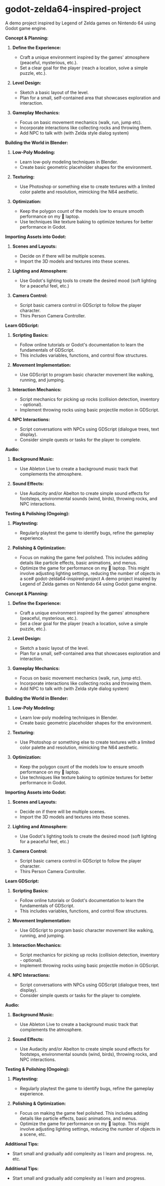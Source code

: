 # godot-zelda64-inspired-project
A demo project inspired by Legend of Zelda games on Nintendo 64 using Godot game engine.


**Concept & Planning:**

1. **Define the Experience:**

   - Craft a unique environment inspired by the games' atmosphere (peaceful, mysterious, etc.). 
   - Set a clear goal for the player (reach a location, solve a simple puzzle, etc.).

2. **Level Design:**

   - Sketch a basic layout of the level. 
   - Plan for a small, self-contained area that showcases exploration and interaction.

3. **Gameplay Mechanics:**

   - Focus on basic movement mechanics (walk, run, jump etc).
   -  Incorporate interactions like collecting rocks and throwing them.
   - Add NPC to talk with (with Zelda style dialog system)

**Building the World in Blender:**

1. **Low-Poly Modeling:**

   - Learn low-poly modeling techniques in Blender.
   - Create basic geometric placeholder shapes for the environment.

2. **Texturing:**

   - Use Photoshop or something else to create textures with a limited color palette and resolution, mimicking the N64 aesthetic.

3. **Optimization:**

   - Keep the polygon count of the models low to ensure smooth performance on my 🥔 laptop.
   - Use techniques like texture baking to optimize textures for better performance in Godot.

**Importing Assets into Godot:**

1. **Scenes and Layouts:**

   - Decide on if there will be multiple scenes.
   - Import the 3D models and textures into these scenes.

2. **Lighting and Atmosphere:**

   - Use Godot's lighting tools to create the desired mood (soft lighting for a peaceful feel, etc.)

3. **Camera Control:**

   - Script basic camera control in GDScript to follow the player character.
   - Thirs Person Camera Controller.

**Learn GDScript:**

1. **Scripting Basics:**

   - Follow online tutorials or Godot's documentation to learn the fundamentals of GDScript.
   - This includes variables, functions, and control flow structures.

2. **Movement Implementation:**

   - Use GDScript to program basic character movement like walking, running, and jumping.

3. **Interaction Mechanics:**

   - Script mechanics for picking up rocks (collision detection, inventory - optional).
   - Implement throwing rocks using basic projectile motion in GDScript.

4. **NPC Interactions:**

   - Script conversations with NPCs using GDScript (dialogue trees, text display).
   - Consider simple quests or tasks for the player to complete.

**Audio:**

1. **Background Music:**

   - Use Ableton Live to create a background music track that complements the atmosphere.

2. **Sound Effects:**

   - Use Audacity and/or Abelton to create simple sound effects for footsteps, environmental sounds (wind, birds), throwing rocks, and NPC interactions.

**Testing & Polishing (Ongoing):**

1. **Playtesting:**

   - Regularly playtest the game to identify bugs, refine the gameplay experience.

2. **Polishing & Optimization:**

   - Focus on making the game feel polished. This includes adding details like particle effects, basic animations, and menus.
   - Optimize the game for performance on my 🥔 laptop. This might involve adjusting lighting settings, reducing the number of objects in a sce# godot-zelda64-inspired-project
A demo project inspired by Legend of Zelda games on Nintendo 64 using Godot game engine.


**Concept & Planning:**

1. **Define the Experience:**

   - Craft a unique environment inspired by the games' atmosphere (peaceful, mysterious, etc.). 
   - Set a clear goal for the player (reach a location, solve a simple puzzle, etc.).

2. **Level Design:**

   - Sketch a basic layout of the level. 
   - Plan for a small, self-contained area that showcases exploration and interaction.

3. **Gameplay Mechanics:**

   - Focus on basic movement mechanics (walk, run, jump etc).
   -  Incorporate interactions like collecting rocks and throwing them.
   - Add NPC to talk with (with Zelda style dialog system)

**Building the World in Blender:**

1. **Low-Poly Modeling:**

   - Learn low-poly modeling techniques in Blender.
   - Create basic geometric placeholder shapes for the environment.

2. **Texturing:**

   - Use Photoshop or something else to create textures with a limited color palette and resolution, mimicking the N64 aesthetic.

3. **Optimization:**

   - Keep the polygon count of the models low to ensure smooth performance on my 🥔 laptop.
   - Use techniques like texture baking to optimize textures for better performance in Godot.

**Importing Assets into Godot:**

1. **Scenes and Layouts:**

   - Decide on if there will be multiple scenes.
   - Import the 3D models and textures into these scenes.

2. **Lighting and Atmosphere:**

   - Use Godot's lighting tools to create the desired mood (soft lighting for a peaceful feel, etc.)

3. **Camera Control:**

   - Script basic camera control in GDScript to follow the player character.
   - Thirs Person Camera Controller.

**Learn GDScript:**

1. **Scripting Basics:**

   - Follow online tutorials or Godot's documentation to learn the fundamentals of GDScript.
   - This includes variables, functions, and control flow structures.

2. **Movement Implementation:**

   - Use GDScript to program basic character movement like walking, running, and jumping.

3. **Interaction Mechanics:**

   - Script mechanics for picking up rocks (collision detection, inventory - optional).
   - Implement throwing rocks using basic projectile motion in GDScript.

4. **NPC Interactions:**

   - Script conversations with NPCs using GDScript (dialogue trees, text display).
   - Consider simple quests or tasks for the player to complete.

**Audio:**

1. **Background Music:**

   - Use Ableton Live to create a background music track that complements the atmosphere.

2. **Sound Effects:**

   - Use Audacity and/or Abelton to create simple sound effects for footsteps, environmental sounds (wind, birds), throwing rocks, and NPC interactions.

**Testing & Polishing (Ongoing):**

1. **Playtesting:**

   - Regularly playtest the game to identify bugs, refine the gameplay experience.

2. **Polishing & Optimization:**

   - Focus on making the game feel polished. This includes adding details like particle effects, basic animations, and menus.
   - Optimize the game for performance on my 🥔 laptop. This might involve adjusting lighting settings, reducing the number of objects in a scene, etc.

**Additional Tips:**

-  Start small and gradually add complexity as I learn and progress.
ne, etc.

**Additional Tips:**

-  Start small and gradually add complexity as I learn and progress.
